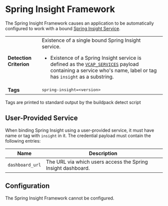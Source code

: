 # Spring Insight Framework
The Spring Insight Framework causes an application to be automatically configured to work with a bound [Spring Insight Service][].

<table>
  <tr>
    <td><strong>Detection Criterion</strong></td>
    <td>Existence of a single bound Spring Insight service.
      <ul>
        <li>Existence of a Spring Insight service is defined as the <a href="http://docs.cloudfoundry.com/docs/using/deploying-apps/environment-variable.html#VCAP_SERVICES"><code>VCAP_SERVICES</code></a> payload containing a service who's name, label or tag has <code>insight</code> as a substring.</li>
      </ul>
    </td>
  </tr>
  <tr>
    <td><strong>Tags</strong></td>
    <td><tt>spring-insight=&lt;version&gt;</tt></td>
  </tr>
</table>
Tags are printed to standard output by the buildpack detect script

## User-Provided Service
When binding Spring Insight using a user-provided service, it must have name or tag with `insight` in it.  The credential payload must contain the following entries:

| Name | Description
| ---- | -----------
| `dashboard_url` | The URL via which users access the Spring Insight dashboard.

## Configuration
The Spring Insight Framework cannot be configured.

[Spring Insight Service]: http://gopivotal.com/pivotal-products/apps/pivotal-tc-server
